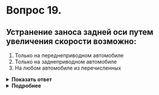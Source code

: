 # Вопрос 19.

## Устранение заноса задней оси путем увеличения скорости возможно:

1. Только на переднеприводном автомобиле
2. Только на заднеприводном автомобиле
3. На любом автомобиле из перечисленных

<details>
<summary><b>Показать ответ</b></summary>
Правильный ответ: 1
</details>
<details>
<summary><b>Подробнее</b></summary>
Переднеприводный автомобиль отличается не только компоновкой, но и поведением на дороге. При движении по прямой он не испытывает ни малейших тенденций к заносу. Занос происходит на поворотах, за счет центробежных сил. Если водитель заднеприводного автомобиля в этой ситуации снижает скорость и поворачивает руль в сторону заноса, то водителю переднеприводного автомобиля делать этого ни в коем случае нельзя. В случае уменьшения подачи топлива происходит торможение двигателем, далее за счёт сил инерции «клевок» вперёд, который разгружает задние колеса, а им, наоборот, чтобы восстановить сцепление с дорогой, как раз нужна дополнительная нагрузка, которая возникает при увеличении скорости.
</details>